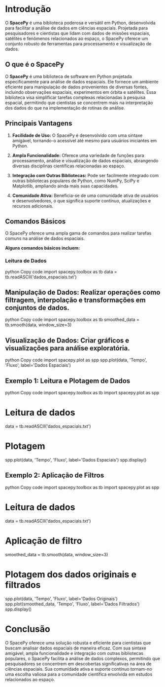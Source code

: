# Introdução

O **SpacePy** é uma biblioteca poderosa e versátil em Python, desenvolvida para facilitar a análise de dados em ciências espaciais. Projetada para pesquisadores e cientistas que lidam com dados de missões espaciais, satélites e fenômenos relacionados ao espaço, o SpacePy oferece um conjunto robusto de ferramentas para processamento e visualização de dados.

## O que é o SpacePy

O **SpacePy** é uma biblioteca de software em Python projetada especificamente para análise de dados espaciais. Ele fornece um ambiente eficiente para manipulação de dados provenientes de diversas fontes, incluindo observações espaciais, experimentos em órbita e satélites. Essa biblioteca visa simplificar tarefas complexas relacionadas à pesquisa espacial, permitindo que cientistas se concentrem mais na interpretação dos dados do que na implementação de rotinas de análise.

## Principais Vantagens

1. **Facilidade de Uso:** O SpacePy é desenvolvido com uma sintaxe amigável, tornando-o acessível até mesmo para usuários iniciantes em Python.

2. **Ampla Funcionalidade:** Oferece uma variedade de funções para processamento, análise e visualização de dados espaciais, abrangendo diversas disciplinas científicas relacionadas ao espaço.

3. **Integração com Outras Bibliotecas:** Pode ser facilmente integrado com outras bibliotecas populares de Python, como NumPy, SciPy e Matplotlib, ampliando ainda mais suas capacidades.

4. **Comunidade Ativa:** Beneficia-se de uma comunidade ativa de usuários e desenvolvedores, o que significa suporte contínuo, atualizações e recursos adicionais.

## Comandos Básicos

O SpacePy oferece uma ampla gama de comandos para realizar tarefas comuns na análise de dados espaciais. 

**Alguns comandos básicos incluem:**

### Leitura de Dados

python
Copy code
import spacepy.toolbox as tb
data = tb.readASCII('dados_espaciais.txt')

## Manipulação de Dados: Realizar operações como filtragem, interpolação e transformações em conjuntos de dados.

python
Copy code
import spacepy.toolbox as tb
smoothed_data = tb.smooth(data, window_size=3)

## Visualização de Dados: Criar gráficos e visualizações para análise exploratória.

python
Copy code
import spacepy.plot as spp
spp.plot(data, 'Tempo', 'Fluxo', label='Dados Espaciais')

## Exemplo 1: Leitura e Plotagem de Dados

python
Copy code
import spacepy.toolbox as tb
import spacepy.plot as spp

# Leitura de dados

data = tb.readASCII('dados_espaciais.txt')

# Plotagem

spp.plot(data, 'Tempo', 'Fluxo', label='Dados Espaciais')
spp.display()

## Exemplo 2: Aplicação de Filtros

python
Copy code
import spacepy.toolbox as tb
import spacepy.plot as spp

# Leitura de dados

data = tb.readASCII('dados_espaciais.txt')

# Aplicação de filtro

smoothed_data = tb.smooth(data, window_size=3)

# Plotagem dos dados originais e filtrados

spp.plot(data, 'Tempo', 'Fluxo', label='Dados Originais')
spp.plot(smoothed_data, 'Tempo', 'Fluxo', label='Dados Filtrados')
spp.display()

# Conclusão

O SpacePy oferece uma solução robusta e eficiente para cientistas que buscam analisar dados espaciais de maneira eficaz. Com sua sintaxe amigável, ampla funcionalidade e integração com outras bibliotecas populares, o SpacePy facilita a análise de dados complexos, permitindo que pesquisadores se concentrem em descobertas significativas na área de ciências espaciais. Sua comunidade ativa e suporte contínuo tornam-no uma escolha valiosa para a comunidade científica envolvida em estudos relacionados ao espaço.